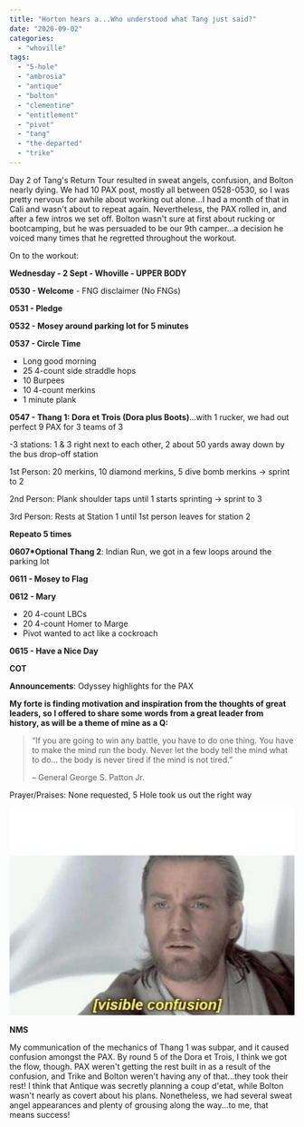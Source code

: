 ```yaml
---
title: "Horton hears a...Who understood what Tang just said?"
date: "2020-09-02"
categories: 
  - "whoville"
tags: 
  - "5-hole"
  - "ambrosia"
  - "antique"
  - "bolton"
  - "clementine"
  - "entitlement"
  - "pivot"
  - "tang"
  - "the-departed"
  - "trike"
---
```


Day 2 of Tang's Return Tour resulted in sweat angels, confusion, and Bolton nearly dying. We had 10 PAX post, mostly all between 0528-0530, so I was pretty nervous for awhile about working out alone...I had a month of that in Cali and wasn't about to repeat again. Nevertheless, the PAX rolled in, and after a few intros we set off. Bolton wasn't sure at first about rucking or bootcamping, but he was persuaded to be our 9th camper...a decision he voiced many times that he regretted throughout the workout.

On to the workout:

**Wednesday - 2 Sept - Whoville - UPPER BODY**

**0530 - Welcome** - FNG disclaimer (No FNGs)

**0531 - Pledge**

**0532 - Mosey around parking lot for 5 minutes**

**0537 - Circle Time**

- Long good morning
- 25 4-count side straddle hops
- 10 Burpees
- 10 4-count merkins
- 1 minute plank

**0547 - Thang 1: Dora et Trois (Dora plus Boots)**...with 1 rucker, we had out perfect 9 PAX for 3 teams of 3

\-3 stations: 1 & 3 right next to each other, 2 about 50 yards away down by the bus drop-off station

1st Person: 20 merkins, 10 diamond merkins, 5 dive bomb merkins -> sprint to 2

2nd Person: Plank shoulder taps until 1 starts sprinting -> sprint to 3

3rd Person: Rests at Station 1 until 1st person leaves for station 2

**Repeato 5 times**

**0607\*Optional Thang 2**: Indian Run, we got in a few loops around the parking lot

**0611 - Mosey to Flag**

**0612 - Mary**

- 20 4-count LBCs
- 20 4-count Homer to Marge
- Pivot wanted to act like a cockroach

**0615 - Have a Nice Day**

**COT**

**Announcements**: Odyssey highlights for the PAX

**My forte is finding motivation and inspiration from the thoughts of great leaders, so I offered to share some words from a great leader from history, as will be a theme of mine as a Q:**

> “If you are going to win any battle, you have to do one thing. You have to make the mind run the body. Never let the body tell the mind what to do… the body is never tired if the mind is not tired.”
> 
> – General George S. Patton Jr.

Prayer/Praises: None requested, 5 Hole took us out the right way

![Visible Confusion | Know Your Meme](images/1fa.jpg)

**NMS**

My communication of the mechanics of Thang 1 was subpar, and it caused confusion amongst the PAX. By round 5 of the Dora et Trois, I think we got the flow, though. PAX weren't getting the rest built in as a result of the confusion, and Trike and Bolton weren't having any of that...they took their rest! I think that Antique was secretly planning a coup d'etat, while Bolton wasn't nearly as covert about his plans. Nonetheless, we had several sweat angel appearances and plenty of grousing along the way...to me, that means success!
